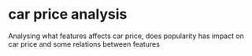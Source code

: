 # car price analysis <br>
Analysing what features affects car price, does popularity has impact on car price and some relations between features
